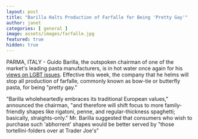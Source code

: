 ```yaml
---
layout: post
title: "Barilla Halts Production of Farfalle for Being 'Pretty Gay'"
author: janet
categories: [ general ]
image: assets/images/farfalle.jpg
featured: true
hidden: true
---
```


PARMA, ITALY - Guido Barilla, the outspoken chairman of one of the market's leading pasta manufacturers, is in hot water once again for his [views on LGBT issues](https://www.huffpost.com/entry/barilla-pasta-anti-gay_n_3995679). Effective this week, the company that he helms will stop all production of farfalle, commonly known as bow-tie or butterfly pasta, for being "pretty gay."

"Barilla wholeheartedly embraces its traditional European values," announced the chairman, "and therefore will shift focus to more family-friendly shapes like rigatoni, penne, and regular-thickness spaghetti; basically, straights-only." Mr. Barilla suggested that consumers who wish to purchase such 'abhorrent' shapes would be better served by "those tortellini-folders over at Trader Joe's"
